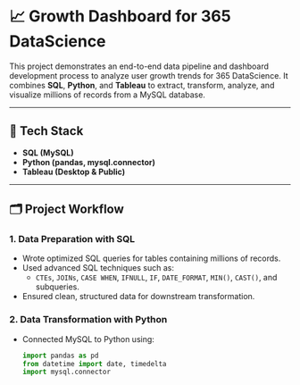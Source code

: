 # 📈 Growth Dashboard for 365 DataScience

This project demonstrates an end-to-end data pipeline and dashboard development process to analyze user growth trends for 365 DataScience. It combines **SQL**, **Python**, and **Tableau** to extract, transform, analyze, and visualize millions of records from a MySQL database.

---

## 🔧 Tech Stack

- **SQL (MySQL)**
- **Python (pandas, mysql.connector)**
- **Tableau (Desktop & Public)**

---

## 🗂 Project Workflow

### 1. **Data Preparation with SQL**
- Wrote optimized SQL queries for tables containing millions of records.
- Used advanced SQL techniques such as:
  - `CTEs`, `JOINs`, `CASE WHEN`, `IFNULL`, `IF`, `DATE_FORMAT`, `MIN()`, `CAST()`, and subqueries.
- Ensured clean, structured data for downstream transformation.

### 2. **Data Transformation with Python**
- Connected MySQL to Python using:
  ```python
  import pandas as pd  
  from datetime import date, timedelta  
  import mysql.connector
